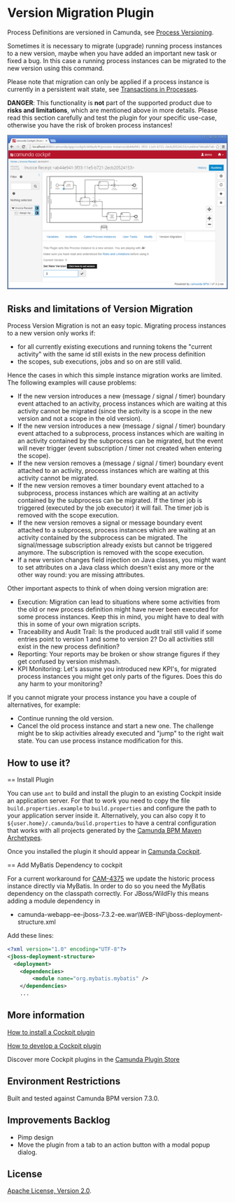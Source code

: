 Version Migration Plugin
=========================

Process Definitions are versioned in Camunda, see [Process Versioning](http://docs.camunda.org/7.3/guides/user-guide/#process-engine-process-versioning). 

Sometimes it is necessary to migrate (upgrade) running process instances to a new version, maybe when you have added an important new task or fixed a bug. In this case a running process instances can be migrated to the new version using this command.

Please note that migration can only be applied if a process instance is currently in a persistent wait state, see [Transactions in Processes](http://docs.camunda.org/7.3/guides/user-guide/#process-engine-transactions-in-processes).

**DANGER**: This functionality is **not** part of the supported product due to **risks and limitations**, which are mentioned above in more details. Please read this section carefully and test the plugin for your specific use-case, otherwise you have the risk of broken process instances! 

![Screenshot](screenshot.png)


Risks and limitations of Version Migration
------------------------------------------

Process Version Migration is not an easy topic. Migrating process instances to a new version only works if:

- for all currently existing executions and running tokens the "current activity" with the same id still exists in the new process definition
- the scopes, sub executions, jobs and so on are still valid.

Hence the cases in which this simple instance migration works are limited. The following examples will cause problems:

- If the new version introduces a new (message / signal / timer) boundary event attached to an activity, process instances which are waiting at this activity cannot be migrated (since the activity is a scope in the new version and not a scope in the old version).
- If the new version introduces a new (message / signal / timer) boundary event attached to a subprocess, process instances which are waiting in an activity contained by the subprocess can be migrated, but the event will never trigger (event subscription / timer not created when entering the scope).
- If the new version removes a (message / signal / timer) boundary event attached to an activity, process instances which are waiting at this activity cannot be migrated.
- If the new version removes a timer boundary event attached to a subprocess, process instances which are waiting at an activity contained by the subprocess can be migrated. If the timer job is triggered (executed by the job executor) it will fail. The timer job is removed with the scope execution.
- If the new version removes a signal or message boundary event attached to a subprocess, process instances which are waiting at an activity contained by the subprocess can be migrated. The signal/message subscription already exists but cannot be triggered anymore. The subscription is removed with the scope execution.
- If a new version changes field injection on Java classes, you might want to set attributes on a Java class which doesn't exist any more or the other way round: you are missing attributes.

Other important aspects to think of when doing version migration are:

- Execution: Migration can lead to situations where some activities from the old or new process definition might have never been executed for some process instances. Keep this in mind, you might have to deal with this in some of your own migration scripts.
- Traceability and Audit Trail: Is the produced audit trail still valid if some entries point to version 1 and some to version 2? Do all activities still exist in the new process definition?
- Reporting: Your reports may be broken or show strange figures if they get confused by version mishmash.
- KPI Monitoring: Let's assume you introduced new KPI's, for migrated process instances you might get only parts of the figures. Does this do any harm to your monitoring?

If you cannot migrate your process instance you have a couple of alternatives, for example:

- Continue running the old version.
- Cancel the old process instance and start a new one. The challenge might be to skip activities already executed and "jump" to the right wait state. You can use process instance modification for this.



How to use it?
--------------

== Install Plugin

You can use `ant` to build and install the plugin to an existing Cockpit inside an application server.
For that to work you need to copy the file `build.properties.example` to `build.properties` and configure the path to your application server inside it.
Alternatively, you can also copy it to `${user.home}/.camunda/build.properties` to have a central configuration that works with all projects generated by the
[Camunda BPM Maven Archetypes](http://docs.camunda.org/latest/guides/user-guide/#process-applications-maven-project-templates-archetypes).

Once you installed the plugin it should appear in
[Camunda Cockpit](http://docs.camunda.org/latest/guides/user-guide/#cockpit).

== Add MyBatis Dependency to cockpit

For a current workaround for [CAM-4375](https://app.camunda.com/jira/browse/CAM-4375) we update the historic process instance directly via MyBatis. In order to do so you need the MyBatis dependency on the  classpath correctly. For JBoss/WildFly this means adding a module dependency in


- camunda-webapp-ee-jboss-7.3.2-ee.war\WEB-INF\jboss-deployment-structure.xml

Add these lines:
```xml
<?xml version="1.0" encoding="UTF-8"?>
<jboss-deployment-structure>
  <deployment>
    <dependencies>  
        <module name="org.mybatis.mybatis" />    
    </dependencies>
    ...
```

More information
----------------

[How to install a Cockpit plugin](http://docs.camunda.org/latest/real-life/how-to/#cockpit-how-to-develop-a-cockpit-plugin-integration-into-cockpit)

[How to develop a Cockpit plugin](http://docs.camunda.org/latest/real-life/how-to/#cockpit-how-to-develop-a-cockpit-plugin)

Discover more Cockpit plugins in the
[Camunda Plugin Store](http://camunda.org/plugins/)


Environment Restrictions
------------------------

Built and tested against Camunda BPM version 7.3.0.


Improvements Backlog
--------------------

- Pimp design
- Move the plugin from a tab to an action button with a modal popup dialog.


License
-------

[Apache License, Version 2.0](http://www.apache.org/licenses/LICENSE-2.0).
